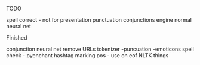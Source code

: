 TODO

spell correct - not for presentation
punctuation
conjunctions engine
normal neural net

Finished

conjunction neural net
remove URLs
tokenizer
 -puncuation
 -emoticons
spell check - pyenchant
hashtag marking
pos - use on eof NLTK things

